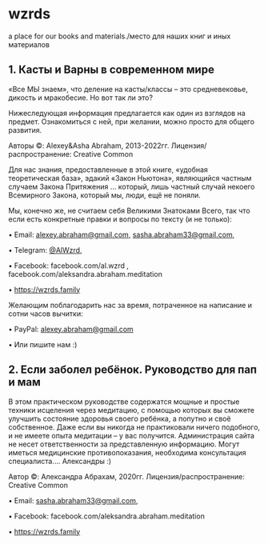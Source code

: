 # wzrds
a place for our books and materials./место для наших книг и иных материалов

## 1. Касты и Варны в современном мире
«Все МЫ знаем», что деление на касты/классы – это средневековье, дикость и мракобесие. Но вот так ли это? 

Нижеследующая информация предлагается как один из взглядов на предмет. Ознакомиться с ней, при желании, можно просто для общего развития.  

Авторы ©: Alexey&Asha Abraham, 2013-2022гг. 
Лицензия/распространение: Creative Common

Для нас знания, предоставленные в этой книге, «удобная теоретическая база», эдакий «Закон Ньютона», являющийся частным случаем Закона Притяжения … который, лишь частный случай некоего Всемирного Закона, который мы, люди, ещё не поняли.

Мы, конечно же, не считаем себя Великими Знатоками Всего, так что если есть конкретные правки и вопросы по тексту (и не только): 

•	Email: 	alexey.abraham@gmail.com, sasha.abraham33@gmail.com,

•	Telegram:  	[@AlWzrd](https://t.me/ALWzrd),

•	Facebook: 	facebook.com/al.wzrd , facebook.com/aleksandra.abraham.meditation

•	https://wzrds.family


Желающим поблагодарить нас за время, потраченное на написание и сотни часов вычитки:

•	PayPal:	alexey.abraham@gmail.com

•	Или пишите нам :)


## 2. Если заболел ребёнок. Руководство для пап и мам

В этом практическом руководстве содержатся мощные и простые
техники исцеления через медитацию, с помощью которых вы сможете
улучшить состояние здоровья своего ребёнка, а попутно и своё
собственное. Даже если вы никогда не практиковали ничего
подобного, и не имеете опыта медитации – у вас получится.
Администрация сайта не несет ответственности за представленную информацию. 
Могут иметься медицинские противопоказания, необходима консультация специалиста.... Александры :)



Автор ©: Александра Абрахам, 2020гг. 
Лицензия/распространение: Creative Common

•	Email: 	sasha.abraham33@gmail.com,

•	Facebook: 	facebook.com/aleksandra.abraham.meditation

•	https://wzrds.family




